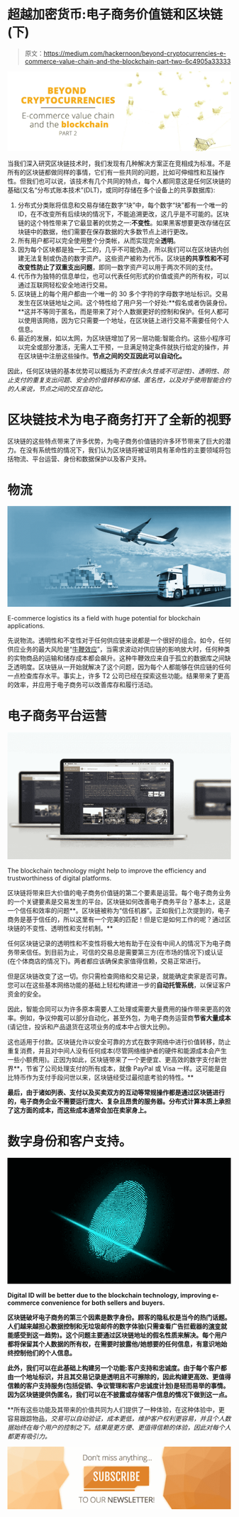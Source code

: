# 超越加密货币:电子商务价值链和区块链(下)

> 原文：<https://medium.com/hackernoon/beyond-cryptocurrencies-e-commerce-value-chain-and-the-blockchain-part-two-6c4905a33333>

![](img/2d1ebb6ce1663e4560f145e5beb00ef3.png)

当我们深入研究区块链技术时，我们发现有几种解决方案正在竞相成为标准。不是所有的区块链都做同样的事情，它们有一些共同的问题，比如可伸缩性和互操作性。但我们也可以说，该技术有几个共同的特点，每个人都同意这是任何区块链的基础(又名“分布式账本技术”(DLT)，或同时存储在多个设备上的共享数据库):

1.  分布式分类账将信息和交易存储在数字“块”中，每个数字“块”都有一个唯一的 ID，在不改变所有后续块的情况下，不能追溯更改，这几乎是不可能的。区块链的这个特性带来了它最显著的优势之一:**不变性**。如果黑客想要更改存储在区块链中的数据，他们需要在保存数据的大多数节点上进行更改。
2.  所有用户都可以完全使用整个分类帐，从而实现完全**透明**。
3.  因为每个区块都是独一无二的，几乎不可能伪造，所以我们可以在区块链内创建无法复制或伪造的数字资产。这些资产被称为代币。区块链**的共享性和不可改变性防止了双重支出问题**，即同一数字资产可以用于两次不同的支付。
4.  代币作为独特的信息单位，也可以代表任何形式的价值或资产的所有权，可以通过互联网轻松安全地进行交易。
5.  区块链上的每个用户都由一个唯一的 30 多个字符的字母数字地址标识。交易发生在区块链地址之间。这个特性给了用户另一个好处:**假名或者伪装身份。**这并不等同于匿名，而是带来了对个人数据更好的控制和保护。任何人都可以使用该网络，因为它只需要一个地址，在区块链上进行交易不需要任何个人信息。
6.  最近的发展，如以太网，为区块链增加了另一层功能:智能合约。这些小程序可以完全或部分激活，无需人工干预，一旦满足特定条件就执行给定的操作，并在区块链中注册这些操作。**节点之间的交互因此可以自动化。**

因此，任何区块链的基本优势可以概括为*不变性(永久性或不可逆性)、透明性、防止支付的重复支出问题、安全的价值转移和存储、匿名性，以及对于使用智能合约的人来说，节点之间的交互自动化。*

# 区块链技术为电子商务打开了全新的视野

区块链的这些特点带来了许多优势，为电子商务价值链的许多环节带来了巨大的潜力。在没有系统性的情况下，我们认为区块链将被证明具有革命性的主要领域将包括物流、平台运营、身份和数据保护以及客户支持。

# 物流

![](img/0388dddfe63dc24f3e90b8614ea183f9.png)

E-commerce logistics its a field with huge potential for blockchain applications.

先说物流。透明性和不变性对于任何供应链来说都是一个很好的组合。如今，任何供应业务的最大风险是“[牛鞭效应](https://en.wikipedia.org/wiki/Bullwhip_effect)”，当需求波动对供应链的影响放大时，任何种类的实物商品的运输和储存成本都会飙升。这种牛鞭效应来自于孤立的数据库之间缺乏透明度。区块链从一开始就解决了这个问题，因为每个人都能够在供应链的任何一点检查库存水平。事实上，许多 T2 公司已经在探索这些功能。结果带来了更高的效率，并应用于电子商务可以改善库存和履行活动。

# 电子商务平台运营

![](img/a5b693304f728e022791c2d1eeb2a389.png)

The blockchain technology might help to improve the efficiency and trustworthiness of digital platforms.

区块链将带来巨大价值的电子商务价值链的第二个要素是运营。每个电子商务业务的一个关键要素是交易发生的平台。区块链如何改善电子商务平台？基本上，这是一个信任和效率的问题**。区块链被称为“信任机器”。正如我们上次提到的，电子商务是基于信任的，所以这里有一个完美的匹配！但是它是如何工作的呢？通过区块链的不变性、透明性和支付机制。**

任何区块链记录的透明性和不变性将极大地有助于在没有中间人的情况下为电子商务带来信任。到目前为止，可信的交易总是需要第三方(在市场的情况下)或认证(在个体商店的情况下)。两者都应该确保卖家值得信赖，交易正常进行。

但是区块链改变了这一切。你只需检查网络和交易记录，就能确定卖家是否可靠。您可以在这些基本网络功能的基础上轻松构建进一步的**自动托管系统**，以保证客户资金的安全。

因此，智能合同可以为许多原本需要人工处理或需要大量费用的操作带来更高的效率。例如，争议仲裁可以部分自动化，甚至外包，为电子商务运营商**节省大量成本**(请记住，投诉和产品退货在这项业务的成本中占很大比例)。

这也适用于付款。区块链允许以安全可靠的方式在数字网络中进行价值转移，防止重复消费，并且对中间人没有任何成本(尽管网络维护者的硬件和能源成本会产生一些小额费用)。正因为如此，区块链带来了一个更便宜、更高效的数字支付新世界**，节省了公司处理支付的所有成本，就像 PayPal 或 Visa 一样。这可能是自比特币作为支付手段问世以来，区块链经受过最彻底考验的特性。**

**最后，由于诸如列表、支付以及买卖双方的互动等常规操作都是通过区块链进行的，电子商务企业不需要运行庞大、复杂且昂贵的服务器。分布式计算本质上承担了这方面的成本，而这些成本通常会加在卖家身上。**

# **数字身份和客户支持。**

**![](img/7ba09dbf58b1debeabbf6768870000c4.png)**

**Digital ID will be better due to the blockchain technology, improving e-commerce convenience for both sellers and buyers.**

**区块链破坏电子商务的第三个因素是数字身份。顾客的隐私权是当今的热门话题。人们越来越担心数据控制和无垃圾邮件的数字体验(只需查看广告拦截器的[演变](https://blogs.harvard.edu/doc/2015/09/28/beyond-ad-blocking-the-biggest-boycott-in-human-history/)就能感受到这一趋势)。这个问题主要通过区块链地址的假名性质来解决。每个用户都将保留其个人数据的所有权，在需要时披露他/她想要的任何信息，有意识地始终控制他们的个人信息。**

**此外，我们可以在此基础上构建另一个功能:**客户支持和忠诚度**。由于每个客户都由一个地址标识，并且其交易记录是透明且不可擦除的，因此构建更高效、更值得信赖的客户支持服务(包括促销、争议管理和客户忠诚度计划)是轻而易举的事情。因为区块链提供伪匿名，我们可以在不披露或存储客户信息的情况下做到这一点。**

**所有这些功能及其带来的价值共同为人们提供了一种体验，在这种体验中，更容易跟踪物品，*交易可以自动验证，成本更低，维护客户权利更容易，并且个人数据始终在每个用户的控制之下。*结果是更方便、更值得信赖的体验，因此对每个人都更有吸引力。**

**[![](img/fd4c8bb7ea2285728e87aad6f9381480.png)](https://bitboost.us16.list-manage.com/subscribe?u=901777890856c2c7e6a24ce6f&id=faeabecfc6)**
